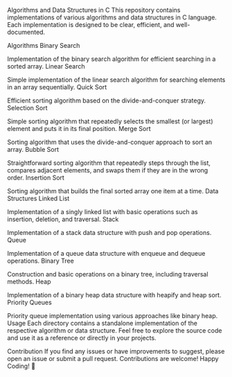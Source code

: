 Algorithms and Data Structures in C
This repository contains implementations of various algorithms and data structures in C language. Each implementation is designed to be clear, efficient, and well-documented.

Algorithms
Binary Search

Implementation of the binary search algorithm for efficient searching in a sorted array.
Linear Search

Simple implementation of the linear search algorithm for searching elements in an array sequentially.
Quick Sort

Efficient sorting algorithm based on the divide-and-conquer strategy.
Selection Sort

Simple sorting algorithm that repeatedly selects the smallest (or largest) element and puts it in its final position.
Merge Sort

Sorting algorithm that uses the divide-and-conquer approach to sort an array.
Bubble Sort

Straightforward sorting algorithm that repeatedly steps through the list, compares adjacent elements, and swaps them if they are in the wrong order.
Insertion Sort

Sorting algorithm that builds the final sorted array one item at a time.
Data Structures
Linked List

Implementation of a singly linked list with basic operations such as insertion, deletion, and traversal.
Stack

Implementation of a stack data structure with push and pop operations.
Queue

Implementation of a queue data structure with enqueue and dequeue operations.
Binary Tree

Construction and basic operations on a binary tree, including traversal methods.
Heap

Implementation of a binary heap data structure with heapify and heap sort.
Priority Queues

Priority queue implementation using various approaches like binary heap.
Usage
Each directory contains a standalone implementation of the respective algorithm or data structure. Feel free to explore the source code and use it as a reference or directly in your projects.

Contribution
If you find any issues or have improvements to suggest, please open an issue or submit a pull request. Contributions are welcome!
Happy Coding! 🚀
